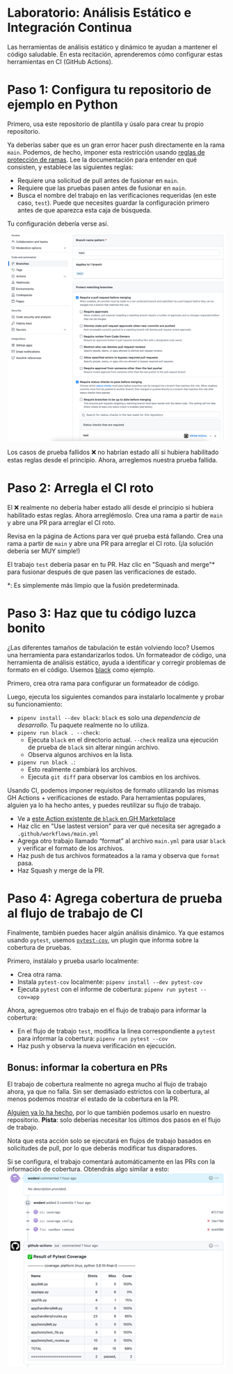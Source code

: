# Laboratorio: Análisis Estático e Integración Continua

Las herramientas de análisis estático y dinámico te ayudan a mantener el código saludable. En esta recitación, aprenderemos cómo configurar estas herramientas en CI (GitHub Actions).

# Paso 1: Configura tu repositorio de ejemplo en Python

Primero, usa este repositorio de plantilla y úsalo para crear tu propio repositorio.

Ya deberías saber que es un gran error hacer push directamente en la rama `main`. Podemos, de hecho, imponer esta restricción usando [reglas de protección de ramas](https://docs.github.com/en/repositories/configuring-branches-and-merges-in-your-repository/defining-the-mergeability-of-pull-requests/managing-a-branch-protection-rule). Lee la documentación para entender en qué consisten, y establece las siguientes reglas:

* Requiere una solicitud de pull antes de fusionar en `main`.
* Requiere que las pruebas pasen antes de fusionar en `main`.
* Busca el nombre del trabajo en las verificaciones requeridas (en este caso, `test`). Puede que necesites guardar la configuración primero antes de que aparezca esta caja de búsqueda.

Tu configuración debería verse así.

![](assets/images/branch-protection.png)


Los casos de prueba fallidos ❌ no habrían estado allí si hubiera habilitado estas reglas desde el principio. Ahora, arreglemos nuestra prueba fallida.

# Paso 2: Arregla el CI roto

El ❌ realmente no debería haber estado allí desde el principio si hubiera habilitado estas reglas. Ahora arreglémoslo. Crea una rama a partir de `main` y abre una PR para arreglar el CI roto.

Revisa en la página de Actions para ver qué prueba está fallando. Crea una rama a partir de `main` y abre una PR para arreglar el CI roto. (¡la solución debería ser MUY simple!)

El trabajo `test` debería pasar en tu PR. Haz clic en "Squash and merge"* para fusionar después de que pasen las verificaciones de estado.

*: Es simplemente más limpio que la fusión predeterminada.

# Paso 3: Haz que tu código luzca bonito

¿Las diferentes tamaños de tabulación te están volviendo loco? Usemos una herramienta para estandarizarlos todos. Un formateador de código, una herramienta de análisis estático, ayuda a identificar y corregir problemas de formato en el código. Usemos [black](https://github.com/psf/black) como ejemplo.

Primero, crea otra rama para configurar un formateador de código.

Luego, ejecuta los siguientes comandos para instalarlo localmente y probar su funcionamiento:

* `pipenv install --dev black`: `black` es solo una _dependencia de desarrollo_. Tu paquete realmente no lo utiliza.
* `pipenv run black . --check`:
  * Ejecuta `black` en el directorio actual. `--check` realiza una ejecución de prueba de `black` sin alterar ningún archivo.
  * Observa algunos archivos en la lista.
* `pipenv run black .`:
  * Esto realmente cambiará los archivos.
  * Ejecuta `git diff` para observar los cambios en los archivos.

Usando CI, podemos imponer requisitos de formato utilizando las mismas GH Actions + verificaciones de estado. Para herramientas populares, alguien ya lo ha hecho antes, y puedes reutilizar su flujo de trabajo.

* Ve a [este Action existente de `black` en GH Marketplace](https://github.com/marketplace/actions/run-black-formatter)
* Haz clic en "Use lastest version" para ver qué necesita ser agregado a `.github/workflows/main.yml`
* Agrega otro trabajo llamado “format” al archivo `main.yml` para usar `black` y verificar el formato de los archivos.
* Haz push de tus archivos formateados a la rama y observa que `format` pasa.
* Haz Squash y merge de la PR.

# Paso 4: Agrega cobertura de prueba al flujo de trabajo de CI

Finalmente, también puedes hacer algún análisis dinámico. Ya que estamos usando `pytest`, usemos [`pytest-cov`](https://pytest-cov.readthedocs.io/en/latest/), un plugin que informa sobre la cobertura de pruebas.

Primero, instálalo y prueba usarlo localmente:

* Crea otra rama.
* Instala `pytest-cov` localmente: `pipenv install --dev pytest-cov`
* Ejecuta `pytest` con el informe de cobertura: `pipenv run pytest --cov=app`

Ahora, agreguemos otro trabajo en el flujo de trabajo para informar la cobertura:

* En el flujo de trabajo `test`, modifica la linea correspondiente a `pytest` para  informar la cobertura: `pipenv run pytest --cov`
* Haz push y observa la nueva verificación en ejecución.

## Bonus: informar la cobertura en PRs

El trabajo de cobertura realmente no agrega mucho al flujo de trabajo ahora, ya que no falla. Sin ser demasiado estrictos con la cobertura, al menos podemos mostrar el estado de la cobertura en la PR.

[Alguien ya lo ha hecho](https://github.com/marketplace/actions/pytest-coverage-commentator), por lo que también podemos usarlo en nuestro repositorio. __Pista__: solo deberías necesitar los últimos dos pasos en el flujo de trabajo.

Nota que esta acción solo se ejecutará en flujos de trabajo basados en solicitudes de pull, por lo que deberás modificar tus disparadores.

Si se configura, el trabajo comentará automáticamente en las PRs con la información de cobertura. Obtendrás algo similar a esto:
![](assets/images/coverage-report.png)
